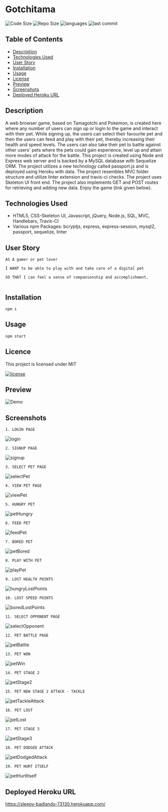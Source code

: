 # Gotchitama

![Code Size](https://img.shields.io/github/languages/code-size/sandyboon/GotchiTama)
![Repo Size](https://img.shields.io/github/repo-size/sandyboon/GotchiTama)
![languages](https://img.shields.io/github/languages/top/sandyboon/GotchiTama)
![last commit](https://img.shields.io/github/last-commit/sandyboon/GotchiTama)

## Table of Contents

* [Description](#description)
* [Technologies Used](#technologies-used)
* [User Story](#user-story)
* [Installation](#installation)
* [Usage](#usage)
* [License](#licence)
* [Preview](#preview)
* [Screenshots](#screenshots)
* [Deployed Heroku URL](#Deployed-Heroku-URL)

## Description

A web browser game, based on Tamagotchi and Pokemon, is created here where any number of users can sign up or login to the game and interact with their pet. While signing up, the users can select their favourite pet and then the users can feed and play with their pet, thereby increasing their health and speed levels. The users can also take their pet to battle against other users' pets where the pets could gain experience, level up and attain more modes of attack for the battle. This project is created using Node and Express web server and is backed by a MySQL database with Sequelize ORM. The project utilizes a new technology called passport.js and is deployed using Heroku with data. The project resembles MVC folder structure and utilize linter extension and travis-ci checks. The project uses Skeleton UI front end. The project also implements GET and POST routes for retrieving and adding new data. Enjoy the game (link given below).

## Technologies Used

* HTML5, CSS-Skeleton UI, Javascript, jQuery, Node.js, SQL, MVC, Handlebars, Travis-CI
* Various npm Packages: bcryptjs, express, express-session, mysql2, passport, sequelize, linter

## User Story

```
AS A gamer or pet lover

I WANT to be able to play with and take care of a digital pet

SO THAT I can feel a sense of companionship and accomplishment.


```

## Installation

```
npm i
```

## Usage

```
npm start
```

## Licence

This project is licensed under MIT 

[![license](https://img.shields.io/npm/l/license)](https://opensource.org/licenses/MIT)

## Preview
![Demo](public/assets/demo.gif)

## Screenshots
```
1. LOGIN PAGE
```
![login](public/assets/login.png)

```
2. SIGNUP PAGE
```
![signup](public/assets/signup.png)

```
3. SELECT PET PAGE
```
![selectPet](public/assets/selectPet.png)

```
4. VIEW PET PAGE
```
![viewPet](public/assets/viewPet.png)

```
5. HUNGRY PET
```
![petHungry](public/assets/petHungry.png)

```
6. FEED PET
```
![feedPet](public/assets/feedPet.png)

```
7. BORED PET
```
![petBored](public/assets/petBored.png)

```
8. PLAY WITH PET
```
![playPet](public/assets/playPet.png)

```
9. LOST HEALTH POINTS
```
![hungryLostPoints](public/assets/hungryLostPoints.png)

```
10. LOST SPEED POINTS
```
![boredLostPoints](public/assets/boredLostPoints.png)

```
11. SELECT OPPONENT PAGE
```
![selectOpponent](public/assets/selectOpponent.png)

```
12. PET BATTLE PAGE
```
![petBattle](public/assets/petBattle.png)

```
13. PET WON
```
![petWin](public/assets/petWin.png)

```
14. PET STAGE 2
```
![petStage2](public/assets/petStage2.png)

```
15. PET NEW STAGE 2 ATTACK - TACKLE
```
![petTackleAttack](public/assets/petTackleAttack.png)

```
16. PET LOST
```
![petLost](public/assets/petLost.png)

```
17. PET STAGE 3
```
![petStage3](public/assets/petStage3.png)

```
18. PET DODGED ATTACK
```
![petDodgedAttack](public/assets/petDodgedAttack.png)


```
19. PET HURT ITSELF
```
![petHurtItself](public/assets/petHurtItself.png)


## Deployed Heroku URL
https://sleepy-badlands-73130.herokuapp.com/
